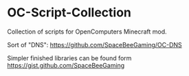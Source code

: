 # OC-Script-Collection
Collection of scripts for OpenComputers Minecraft mod.

Sort of "DNS": https://github.com/SpaceBeeGaming/OC-DNS

Simpler finished libraries can be found form https://gist.github.com/SpaceBeeGaming

